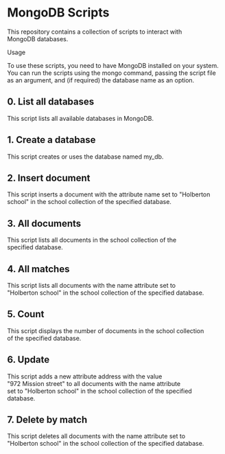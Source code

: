 # MongoDB Scripts

This repository contains a collection of scripts to interact with \
MongoDB databases.

Usage

To use these scripts, you need to have MongoDB installed on your system.\
You can run the scripts using the mongo command, passing the script file\
as an argument, and (if required) the database name as an option.

## 0. List all databases

This script lists all available databases in MongoDB.

## 1. Create a database

This script creates or uses the database named my_db.

## 2. Insert document

This script inserts a document with the attribute name set to "Holberton school" in the school collection of the specified database.

## 3. All documents

This script lists all documents in the school collection of the \
specified database.

## 4. All matches

This script lists all documents with the name attribute set to \
"Holberton school" in the school collection of the specified database.

## 5. Count

This script displays the number of documents in the school collection\
of the specified database.

## 6. Update

This script adds a new attribute address with the value\
"972 Mission street" to all documents with the name attribute\
set to "Holberton school" in the school collection of the specified\
database.

## 7. Delete by match

This script deletes all documents with the name attribute set to \
"Holberton school" in the school collection of the specified database.
